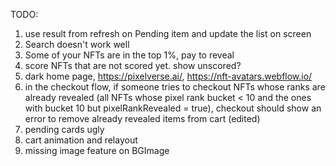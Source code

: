 TODO:

1. use result from refresh on Pending item and update the list on screen
2. Search doesn't work well
3. Some of your NFTs are in the top 1%, pay to reveal
4. score NFTs that are not scored yet. show unscored?
5. dark home page, https://pixelverse.ai/, https://nft-avatars.webflow.io/
6. in the checkout flow, if someone tries to checkout NFTs whose ranks are already revealed (all NFTs whose pixel rank bucket < 10 and the ones with bucket 10 but pixelRankRevealed = true), checkout should show an error to remove already revealed items from cart (edited)
7. pending cards ugly
8. cart animation and relayout
9. missing image feature on BGImage
